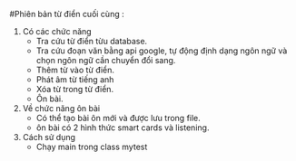 #Phiên bản từ điển cuối cùng :
1. Có các chức năng
   - Tra cứu từ điển từu database.
   - Tra cứu đoạn văn bằng api google, tự động định dạng ngôn ngữ và chọn ngôn ngữ cần chuyển đổi sang.
   - Thêm từ vào từ điển.
   - Phát âm từ tiếng anh
   - Xóa từ trong từ điển.
   - Ôn bài.
2. Về chức năng ôn bài
   - Có thể tạo bài ôn mới và được lưu trong file.
   - ôn bài có 2 hình thức smart cards và listening.
3. Cách sử dụng 
   - Chạy main trong class mytest